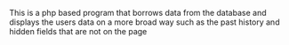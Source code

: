 This is a php based program that borrows data from the database and displays the users data on a more broad way such as the past history and hidden fields that are not on the page 
